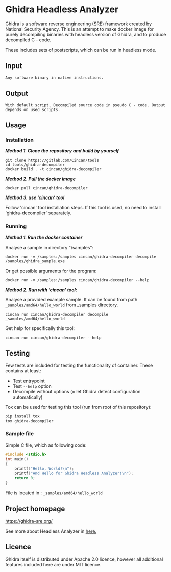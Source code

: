 # Ghidra Headless Analyzer

Ghidra is a software reverse engineering (SRE) framework created by National Security Agency.
This is an attempt to make docker image for purely decompiling binaries with headless version of Ghidra, and to produce decompiled C - code.

These includes sets of postscripts, which can be run in headless mode.


## Input

```
Any software binary in native instructions.
```

## Output

```
With default script, Decompiled source code in pseudo C - code. Output depends on used scripts.
```

## Usage

### Installation

***Method 1. Clone the repository and build by yourself***

```
git clone https://gitlab.com/CinCan/tools
cd tools/ghidra-decompiler
docker build . -t cincan/ghidra-decompiler
```

***Method 2. Pull the docker image*** 

```
docker pull cincan/ghidra-decompiler
```

***Method 3. use ['cincan'](https://gitlab.com/CinCan/cincan-command) tool*** 

Follow 'cincan' tool installation steps. If this tool is used, no need to install 'ghidra-decompiler' separately.

### Running

***Method 1. Run the docker container***

Analyse a sample in directory "/samples":  

```
docker run -v /samples:/samples cincan/ghidra-decompiler decompile /samples/ghidra_sample.exe
```

Or get possible arguments for the program:  

```
docker run -v /samples:/samples cincan/ghidra-decompiler --help
```

***Method 2. Run with 'cincan' tool:***

Analyse a provided example sample. It can be found from path `_samples/amd64/hello_world` from _samples directory.

```
cincan run cincan/ghidra-decompiler decompile _samples/amd64/hello_world
```

Get help for specifically this tool:

```
cincan run cincan/ghidra-decompiler --help
```

## Testing

Few tests are included for testing the functionality of container. These contains at least:

  * Test entrypoint
  * Test `--help` option
  * Decompile without options (= let Ghidra detect configuration automatically)

Tox can be used for testing this tool (run from root of this repository):
```
pip install tox
tox ghidra-decompiler
```

### Sample file

Simple C file, which as following code:

```c
#include <stdio.h>
int main()
{
    printf("Hello, World!\n");
    printf("And Hello for Ghidra Headless Analyzer!\n");
    return 0;
}
```
File is located in : `_samples/amd64/hello_world`

## Project homepage

https://ghidra-sre.org/

See more about Headless Analyzer in [here.](https://ghidra.re/ghidra_docs/analyzeHeadlessREADME.html)

## Licence

Ghidra itself is distributed under Apache 2.0 licence, however all additional features included here are under MIT licence.
